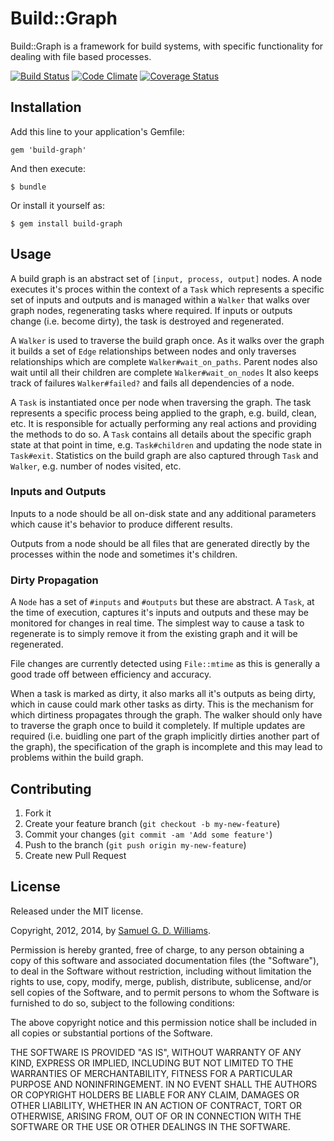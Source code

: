 # Build::Graph

Build::Graph is a framework for build systems, with specific functionality for dealing with file based processes.

[![Build Status](https://secure.travis-ci.org/ioquatix/build-graph.png)](http://travis-ci.org/ioquatix/build-graph)
[![Code Climate](https://codeclimate.com/github/ioquatix/build-graph.png)](https://codeclimate.com/github/ioquatix/build-graph)
[![Coverage Status](https://coveralls.io/repos/ioquatix/build-graph/badge.svg)](https://coveralls.io/r/ioquatix/build-graph)

## Installation

Add this line to your application's Gemfile:

    gem 'build-graph'

And then execute:

    $ bundle

Or install it yourself as:

    $ gem install build-graph

## Usage

A build graph is an abstract set of `[input, process, output]` nodes. A node executes it's proces within the context of a `Task` which represents a specific set of inputs and outputs and is managed within a `Walker` that walks over graph nodes, regenerating tasks where required. If inputs or outputs change (i.e. become dirty), the task is destroyed and regenerated.

A `Walker` is used to traverse the build graph once. As it walks over the graph it builds a set of `Edge` relationships between nodes and only traverses relationships which are complete `Walker#wait_on_paths`. Parent nodes also wait until all their children are complete `Walker#wait_on_nodes` It also keeps track of failures `Walker#failed?` and fails all dependencies of a node.

A `Task` is instantiated once per node when traversing the graph. The task represents a specific process being applied to the graph, e.g. build, clean, etc. It is responsible for actually performing any real actions and providing the methods to do so. A `Task` contains all details about the specific graph state at that point in time, e.g. `Task#children` and updating the node state in `Task#exit`. Statistics on the build graph are also captured through `Task` and `Walker`, e.g. number of nodes visited, etc.

### Inputs and Outputs

Inputs to a node should be all on-disk state and any additional parameters which cause it's behavior to produce different results.

Outputs from a node should be all files that are generated directly by the processes within the node and sometimes it's children.

### Dirty Propagation

A `Node` has a set of `#inputs` and `#outputs` but these are abstract. A `Task`, at the time of execution, captures it's inputs and outputs and these may be monitored for changes in real time. The simplest way to cause a task to regenerate is to simply remove it from the existing graph and it will be regenerated.

File changes are currently detected using `File::mtime` as this is generally a good trade off between efficiency and accuracy.

When a task is marked as dirty, it also marks all it's outputs as being dirty, which in cause could mark other tasks as dirty. This is the mechanism for which dirtiness propagates through the graph. The walker should only have to traverse the graph once to build it completely. If multiple updates are required (i.e. buidling one part of the graph implicitly dirties another part of the graph), the specification of the graph is incomplete and this may lead to problems within the build graph.

## Contributing

1. Fork it
2. Create your feature branch (`git checkout -b my-new-feature`)
3. Commit your changes (`git commit -am 'Add some feature'`)
4. Push to the branch (`git push origin my-new-feature`)
5. Create new Pull Request

## License

Released under the MIT license.

Copyright, 2012, 2014, by [Samuel G. D. Williams](http://www.codeotaku.com/samuel-williams).

Permission is hereby granted, free of charge, to any person obtaining a copy
of this software and associated documentation files (the "Software"), to deal
in the Software without restriction, including without limitation the rights
to use, copy, modify, merge, publish, distribute, sublicense, and/or sell
copies of the Software, and to permit persons to whom the Software is
furnished to do so, subject to the following conditions:

The above copyright notice and this permission notice shall be included in
all copies or substantial portions of the Software.

THE SOFTWARE IS PROVIDED "AS IS", WITHOUT WARRANTY OF ANY KIND, EXPRESS OR
IMPLIED, INCLUDING BUT NOT LIMITED TO THE WARRANTIES OF MERCHANTABILITY,
FITNESS FOR A PARTICULAR PURPOSE AND NONINFRINGEMENT. IN NO EVENT SHALL THE
AUTHORS OR COPYRIGHT HOLDERS BE LIABLE FOR ANY CLAIM, DAMAGES OR OTHER
LIABILITY, WHETHER IN AN ACTION OF CONTRACT, TORT OR OTHERWISE, ARISING FROM,
OUT OF OR IN CONNECTION WITH THE SOFTWARE OR THE USE OR OTHER DEALINGS IN
THE SOFTWARE.
